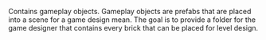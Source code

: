Contains gameplay objects.
Gameplay objects are prefabs that are placed into a scene for a game design mean.
The goal is to provide a folder for the game designer that contains every brick that can be placed for level design.
